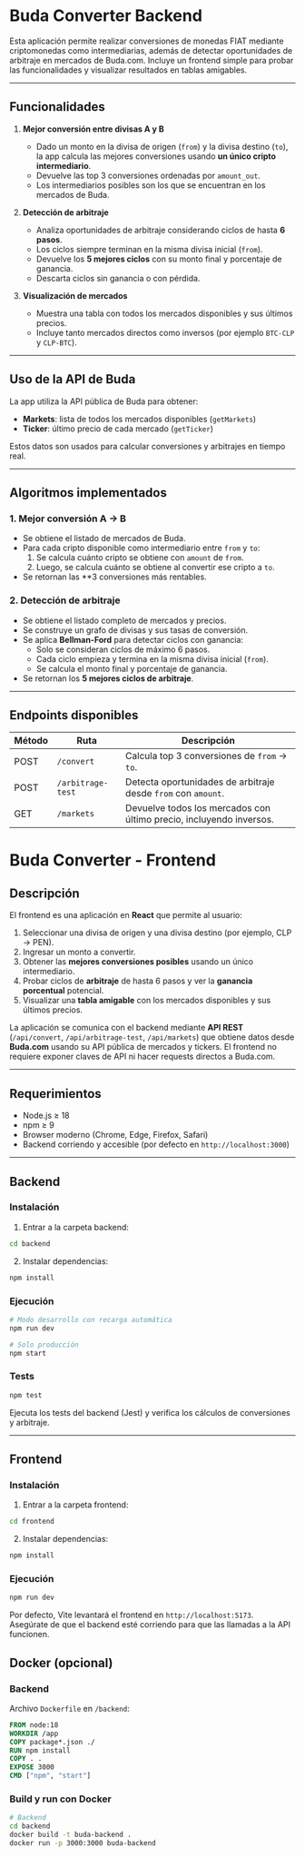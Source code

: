 # Buda Converter Backend

Esta aplicación permite realizar conversiones de monedas FIAT mediante criptomonedas como intermediarias, además de detectar oportunidades de arbitraje en mercados de Buda.com. Incluye un frontend simple para probar las funcionalidades y visualizar resultados en tablas amigables.

---

## Funcionalidades

1. **Mejor conversión entre divisas A y B**  
   - Dado un monto en la divisa de origen (`from`) y la divisa destino (`to`), la app calcula las mejores conversiones usando **un único cripto intermediario**.  
   - Devuelve las top 3 conversiones ordenadas por `amount_out`.  
   - Los intermediarios posibles son los que se encuentran en los mercados de Buda.  

2. **Detección de arbitraje**  
   - Analiza oportunidades de arbitraje considerando ciclos de hasta **6 pasos**.  
   - Los ciclos siempre terminan en la misma divisa inicial (`from`).  
   - Devuelve los **5 mejores ciclos** con su monto final y porcentaje de ganancia.  
   - Descarta ciclos sin ganancia o con pérdida.  

3. **Visualización de mercados**  
   - Muestra una tabla con todos los mercados disponibles y sus últimos precios.  
   - Incluye tanto mercados directos como inversos (por ejemplo `BTC-CLP` y `CLP-BTC`).  

---

## Uso de la API de Buda

La app utiliza la API pública de Buda para obtener:

- **Markets**: lista de todos los mercados disponibles (`getMarkets`)  
- **Ticker**: último precio de cada mercado (`getTicker`)  

Estos datos son usados para calcular conversiones y arbitrajes en tiempo real.  

---

## Algoritmos implementados

### 1. Mejor conversión A → B

- Se obtiene el listado de mercados de Buda.  
- Para cada cripto disponible como intermediario entre `from` y `to`:  
  1. Se calcula cuánto cripto se obtiene con `amount` de `from`.  
  2. Luego, se calcula cuánto se obtiene al convertir ese cripto a `to`.  
- Se retornan las **3 conversiones más rentables.

### 2. Detección de arbitraje

- Se obtiene el listado completo de mercados y precios.  
- Se construye un grafo de divisas y sus tasas de conversión.  
- Se aplica **Bellman-Ford** para detectar ciclos con ganancia:  
  - Solo se consideran ciclos de máximo 6 pasos.  
  - Cada ciclo empieza y termina en la misma divisa inicial (`from`).  
  - Se calcula el monto final y porcentaje de ganancia.  
- Se retornan los **5 mejores ciclos de arbitraje**.

---

## Endpoints disponibles

| Método | Ruta                 | Descripción |
|--------|--------------------|-------------|
| POST   | `/convert`          | Calcula top 3 conversiones de `from` → `to`. |
| POST   | `/arbitrage-test`   | Detecta oportunidades de arbitraje desde `from` con `amount`. |
| GET    | `/markets`          | Devuelve todos los mercados con último precio, incluyendo inversos. |

# Buda Converter - Frontend

## Descripción
El frontend es una aplicación en **React** que permite al usuario:

1. Seleccionar una divisa de origen y una divisa destino (por ejemplo, CLP → PEN).  
2. Ingresar un monto a convertir.  
3. Obtener las **mejores conversiones posibles** usando un único intermediario.  
4. Probar ciclos de **arbitraje** de hasta 6 pasos y ver la **ganancia porcentual** potencial.  
5. Visualizar una **tabla amigable** con los mercados disponibles y sus últimos precios.  

La aplicación se comunica con el backend mediante **API REST** (`/api/convert`, `/api/arbitrage-test`, `/api/markets`) que obtiene datos desde **Buda.com** usando su API pública de mercados y tickers. El frontend no requiere exponer claves de API ni hacer requests directos a Buda.com.

---

## Requerimientos
- Node.js ≥ 18  
- npm ≥ 9  
- Browser moderno (Chrome, Edge, Firefox, Safari)  
- Backend corriendo y accesible (por defecto en `http://localhost:3000`)

---

## Backend

### Instalación

1. Entrar a la carpeta backend:

```bash
cd backend
```

2. Instalar dependencias:

```bash
npm install
```

### Ejecución

```bash
# Modo desarrollo con recarga automática
npm run dev

# Solo producción
npm start
```

### Tests

```bash
npm test
```

Ejecuta los tests del backend (Jest) y verifica los cálculos de conversiones y arbitraje.

---

## Frontend

### Instalación

1. Entrar a la carpeta frontend:

```bash
cd frontend
```

2. Instalar dependencias:

```bash
npm install
```

### Ejecución

```bash
npm run dev
```

Por defecto, Vite levantará el frontend en `http://localhost:5173`.  
Asegúrate de que el backend esté corriendo para que las llamadas a la API funcionen.

## Docker (opcional)

### Backend

Archivo `Dockerfile` en `/backend`:

```dockerfile
FROM node:18
WORKDIR /app
COPY package*.json ./
RUN npm install
COPY . .
EXPOSE 3000
CMD ["npm", "start"]
```

### Build y run con Docker

```bash
# Backend
cd backend
docker build -t buda-backend .
docker run -p 3000:3000 buda-backend
